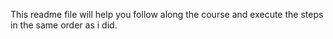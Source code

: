 This readme file will help you follow along the course and execute the steps in the same order as i did. 
